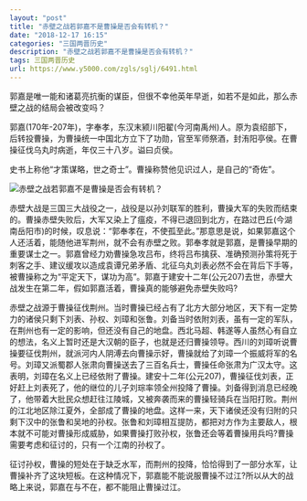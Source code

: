 ```yaml
---
layout: "post"
title: "赤壁之战若郭嘉不是曹操是否会有转机？"
date: "2018-12-17 16:15"
categories: "三国两晋历史"
description: "赤壁之战若郭嘉不是曹操是否会有转机？"
tags: 三国两晋历史
url: https://www.y5000.com/zgls/sglj/6491.html
---
```






郭嘉是唯一能和诸葛亮抗衡的谋臣，但很不幸他英年早逝，如若不是如此，那么赤壁之战的结局会被改变吗？

郭嘉(170年-207年)，字奉孝，东汉末颍川阳翟(今河南禹州)人。原为袁绍部下，后转投曹操，为曹操统一中国北方立下了功勋，官至军师祭酒，封洧阳亭侯。在曹操征伐乌丸时病逝，年仅三十八岁。谥曰贞侯。

史书上称他“才策谋略，世之奇士”。曹操称赞他见识过人，是自己的“奇佐”。

![赤壁之战若郭嘉不是曹操是否会有转机？](/uploads/allimg/161205/6-161205112630107.JPG)

赤壁大战是三国三大战役之一，战役是以孙刘联军的胜利，曹操大军的失败而结束的。曹操赤壁失败后，大军又染上了瘟疫，不得已退回到北方，在路过巴丘(今湖南岳阳市)的时候，叹息说：“郭奉孝在，不使孤至此。”那意思是说，如果郭嘉这个人还活着，能随他进军荆州，就不会有赤壁之败。郭奉孝就是郭嘉，是曹操早期的重要谋士之一。郭嘉曾经力劝曹操急攻吕布，终将吕布擒获、准确预测孙策将死于刺客之手、建议缓攻以造成袁谭兄弟矛盾、北征乌丸刘表必然不会在背后下手等，被曹操称之为“平定天下，谋功为高”。郭嘉于建安十二年(公元207)去世，赤壁大战发生在第二年，假如郭嘉活着，曹操真的能够避免赤壁失败吗?

赤壁之战源于曹操征伐荆州。当时曹操已经占有了北方大部分地区，天下有一定势力的诸侯只剩下刘表、孙权、刘璋和张鲁。刘备当时依附刘表，虽有一定的军队，在荆州也有一定的影响，但还没有自己的地盘。西北马超、韩遂等人虽然心有自立的想法，名义上暂时还是大汉朝的臣子，也就是还归曹操领导。西川的刘璋听说曹操要征伐荆州，就派河内人阴溥去向曹操示好，曹操就给了刘璋一个振威将军的名号。刘璋又派蜀郡人张肃向曹操送去了三百名兵士，曹操任命张肃为广汉太守。这表明，刘璋在名义上已经依附了曹操。建安十二年(公元207)，曹操征伐刘表，正好赶上刘表死了，他的继位的儿子刘琮率领全州投降了曹操。刘备得到消息已经晚了，他带着大批民众想赶往江陵城，又被奔袭而来的曹操轻骑兵在当阳打败。荆州的江北地区除江夏外，全部成了曹操的地盘。这样一来，天下诸侯还没有归附的只剩下汉中的张鲁和吴地的孙权。张鲁和刘璋相互提防，都把对方作为主要敌人，根本就不可能对曹操形成威胁，如果曹操打败孙权，张鲁还会等着曹操用兵吗?曹操需要考虑和征讨的，只有一个江南的孙权了。

征讨孙权，曹操的短处在于缺乏水军，而荆州的投降，恰恰得到了一部分水军，让曹操补齐了这块短板。在这种情况下，郭嘉能不能说服曹操不过江?所以从大的战略上来说，郭嘉在与不在，都不能阻止曹操过江。
